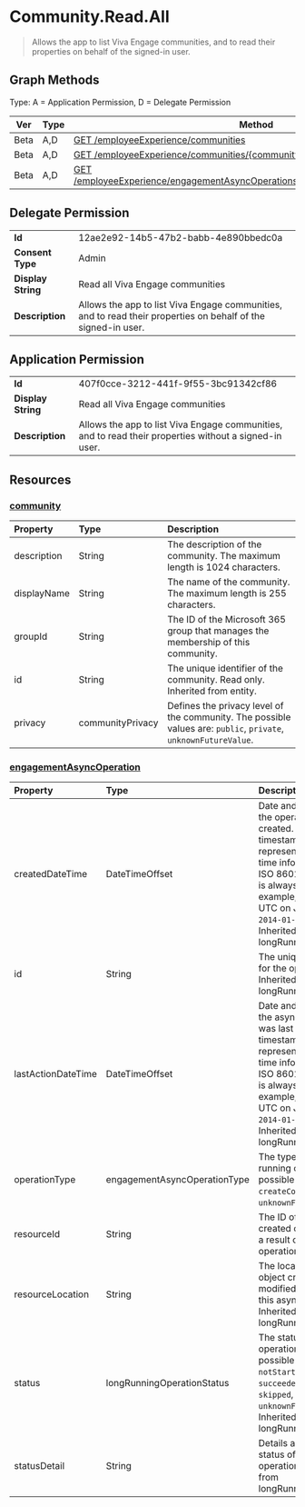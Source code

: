 # Community.Read.All

> Allows the app to list Viva Engage communities, and to read their properties on behalf of the signed-in user.
## Graph Methods

Type: A = Application Permission, D = Delegate Permission

|Ver|Type|Method|
|-------|----|------|
|Beta|A,D|[GET /employeeExperience/communities](https://docs.microsoft.com/graph/api/employeeexperience-list-communities?view=graph-rest-beta&tabs=http)|
|Beta|A,D|[GET /employeeExperience/communities/{communityId}](https://docs.microsoft.com/graph/api/community-get?view=graph-rest-beta&tabs=http)|
|Beta|A,D|[GET /employeeExperience/engagementAsyncOperations/{engagementAsyncOperationId}](https://docs.microsoft.com/graph/api/engagementasyncoperation-get?view=graph-rest-beta&tabs=http)|
## Delegate Permission
|||
|-|-|
|**Id**|12ae2e92-14b5-47b2-babb-4e890bbedc0a|
|**Consent Type**|Admin|
|**Display String**|Read all Viva Engage communities|
|**Description**|Allows the app to list Viva Engage communities, and to read their properties on behalf of the signed-in user.|
## Application Permission
|||
|-|-|
|**Id**|407f0cce-3212-441f-9f55-3bc91342cf86|
|**Display String**|Read all Viva Engage communities|
|**Description**|Allows the app to list Viva Engage communities, and to read their properties without a signed-in user.|
## Resources
### [community ](https://docs.microsoft.com/graph/api/resources/community?view=graph-rest-1.0&tabs=http)
|Property|Type|Description|
|:---|:---|:---|
| description | String | The description of the community. The maximum length is 1024 characters. |
| displayName | String | The name of the community. The maximum length is 255 characters. |
| groupId | String | The ID of the Microsoft 365 group that manages the membership of this community. |
| id | String | The unique identifier of the community. Read only. Inherited from entity. |
| privacy | communityPrivacy | Defines the privacy level of the community. The possible values are: `public`, `private`, `unknownFutureValue`. |
### [engagementAsyncOperation ](https://docs.microsoft.com/graph/api/resources/engagementasyncoperation?view=graph-rest-1.0&tabs=http)
|Property|Type|Description|
|:---|:---|:---|
| createdDateTime | DateTimeOffset | Date and time when the operation was created. The timestamp type represents date and time information using ISO 8601 format and is always in UTC. For example, midnight UTC on Jan 1, 2014 is `2014-01-01T00:00:00Z`. Inherited from longRunningOperation. |
| id | String | The unique identifier for the operation. Inherited from longRunningOperation. |
| lastActionDateTime | DateTimeOffset | Date and time when the async operation was last updated. The timestamp type represents date and time information using ISO 8601 format and is always in UTC. For example, midnight UTC on Jan 1, 2014 is `2014-01-01T00:00:00Z`. Inherited from longRunningOperation. |
| operationType | engagementAsyncOperationType | The type of the long-running operation. The possible values are: `createCommunity`, `unknownFutureValue`. |
| resourceId | String | The ID of the object created or modified as a result of this async operation. |
| resourceLocation |String| The location of the object created or modified as a result of this async operation. Inherited from longRunningOperation. |
| status | longRunningOperationStatus | The status of the operation. The possible values are: `notStarted`, `running`, `succeeded`, `failed`, `skipped`, `unknownFutureValue`. Inherited from longRunningOperation. |
|statusDetail|String|Details about the status of the operation. Inherited from longRunningOperation. |
